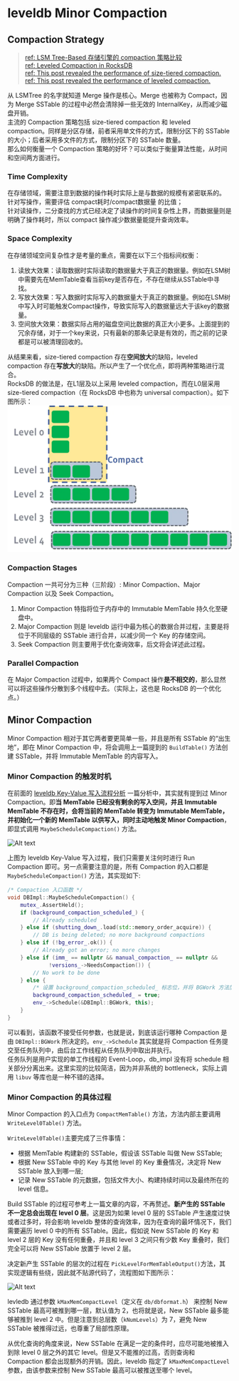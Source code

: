 # leveldb Minor Compaction

## Compaction Strategy

> [ref: LSM Tree-Based 存储引擎的 compaction 策略比较](https://www.jianshu.com/p/e89cd503c9ae)  
> [ref: Leveled Compaction in RocksDB](http://rocksdb.org.cn/doc/leveled-compaction.html)  
> [ref: This post revealed the performance of size-tiered compaction.](https://www.scylladb.com/2018/01/17/compaction-series-space-amplification)  
> [ref: This post revealed the performance of leveled compaction.](https://www.scylladb.com/2018/01/31/compaction-series-leveled-compaction/)

从 LSMTree 的名字就知道 Merge 操作是核心。Merge 也被称为 Compact，因为 Merge SSTable 的过程中必然会清除掉一些无效的 InternalKey，从而减少磁盘开销。  
主流的 Compaction 策略包括 size-tiered compaction 和 leveled compaction。同样是分区存储，前者采用单文件的方式，限制分区下的 SSTable 的大小；后者采用多文件的方式，限制分区下的 SSTable 数量。  
那么如何衡量一个 Compaction 策略的好坏？可以类似于衡量算法性能，从时间和空间两方面进行。

### Time Complexity

在存储领域，需要注意到数据的操作耗时实际上是与数据的规模有紧密联系的。  
针对写操作，需要评估 compact耗时/compact数据量 的比值；  
针对读操作，二分查找的方式已经决定了读操作的时间复杂性上界，而数据量则是明确了操作耗时，所以 compact 操作减少数据量能提升查询效率。

### Space Complexity

在存储领域空间复杂性才是考量的重点，需要在以下三个指标间权衡：

1. 读放大效果：读取数据时实际读取的数据量大于真正的数据量。例如在LSM树中需要先在MemTable查看当前key是否存在，不存在继续从SSTable中寻找。
2. 写放大效果：写入数据时实际写入的数据量大于真正的数据量。例如在LSM树中写入时可能触发Compact操作，导致实际写入的数据量远大于该key的数据量。
3. 空间放大效果：数据实际占用的磁盘空间比数据的真正大小更多。上面提到的冗余存储，对于一个key来说，只有最新的那条记录是有效的，而之前的记录都是可以被清理回收的。

从结果来看，size-tiered compaction 存在**空间放大**的缺陷，leveled compaction 存在**写放大**的缺陷。所以产生了一个优化点，即将两种策略进行混合。  
RocksDB 的做法是，在L1层及以上采用 leveled compaction，而在L0层采用 size-tiered compaction（在 RocksDB 中也称为 universal compaction）。如下图所示：  
![RocksDB hybrid compaction](./images/RocksDB%20hybrid%20compaction.webp)

### Compaction Stages

Compaction 一共可分为三种（三阶段）: Minor Compaction、Major Compaction 以及 Seek Compaction。

1. Minor Compaction 特指将位于内存中的 Immutable MemTable 持久化至硬盘中。
2. Major Compaction 则是 leveldb 运行中最为核心的数据合并过程，主要是将位于不同层级的 SSTable 进行合并，以减少同一个 Key 的存储空间。
3. Seek Compaction 则主要用于优化查询效率，后文将会详述此过程。

### Parallel Compaction

在 Major Compaction 过程中，如果两个 Compact 操作**是不相交的**，那么显然可以将这些操作分散到多个线程中去。（实际上，这也是 RocksDB 的一个优化点。）

## Minor Compaction

Minor Compaction 相对于其它两者要更简单一些，并且是所有 SSTable 的“出生地”，即在 Minor Compaction 中，将会调用上一篇提到的 `BuildTable()` 方法创建 SSTable，并将 Immutable MemTable 的内容写入。

### Minor Compaction 的触发时机

在前面的 [leveldb Key-Value 写入流程分析](https://github.com/SmartKeyerror/reading-source-code-of-leveldb-1.23/blob/master/debug/articles/04-write-process/README.md) 一篇分析中，其实就有提到过 Minor Compaction。即**当 MemTable 已经没有剩余的写入空间，并且 Immutable MemTable 不存在时，会将当前的 MemTable 转变为 Immutable MemTable，并初始化一个新的 MemTable
以供写入，同时主动地触发 Minor Compaction**，即显式调用 `MaybeScheduleCompaction()` 方法。

![Alt text](images/1628835101487.png)

上图为 leveldb Key-Value 写入过程，我们只需要关注何时进行 Run Compaction 即可。另一点需要注意的是，所有 Compaction 的入口都是 `MaybeScheduleCompaction()` 方法，其实现如下:

```cpp
/* Compaction 入口函数 */
void DBImpl::MaybeScheduleCompaction() {
    mutex_.AssertHeld();
    if (background_compaction_scheduled_) {
        // Already scheduled
    } else if (shutting_down_.load(std::memory_order_acquire)) {
        // DB is being deleted; no more background compactions
    } else if (!bg_error_.ok()) {
        // Already got an error; no more changes
    } else if (imm_ == nullptr && manual_compaction_ == nullptr &&
             !versions_->NeedsCompaction()) {
        // No work to be done
    } else {
        /* 设置 background_compaction_scheduled_ 标志位，并将 BGWork 方法加入线程池中 */
        background_compaction_scheduled_ = true;
        env_->Schedule(&DBImpl::BGWork, this);
    }
}
```

可以看到，该函数不接受任何参数，也就是说，到底该运行哪种 Compaction 是由 `DBImpl::BGWork` 所决定的。`env_->Schedule` 其实就是将 Compaction 任务提交至任务队列中，由后台工作线程从任务队列中取出并执行。  
任务队列是用户实现的单工作线程的 Event-Loop，db_impl 没有将 schedule 相关部分分离出来。这里实现的比较简洁，因为并非系统的 bottleneck，实际上调用 `libuv` 等库也是一种不错的选择。

### Minor Compaction 的具体过程

Minor Compaction 的入口点为 `CompactMemTable()` 方法，方法内部主要调用 `WriteLevel0Table()` 方法。

`WriteLevel0Table()`主要完成了三件事情：

- 根据 MemTable 构建新的 SSTable，假设该 SSTable 叫做 New SSTable;
- 根据 New SSTable 中的 Key 与其他 level 的 Key 重叠情况，决定将 New SSTable 放入到哪一层;
- 记录 New SSTable 的元数据，包括文件大小、构建持续时间以及最终所在的 level 信息。

Build SSTable 的过程可参考上一篇文章的内容，不再赘述。**新产生的 SSTable 不一定总会出现在 level 0 层**。这是因为如果 level 0 层的 SSTable 产生速度过快或者过多时，将会影响 leveldb 整体的查询效率，因为在查询的最坏情况下，我们需要遍历 level 0 中的所有 SSTable。因此，假如说 New SSTable 的 Key 和 level 2 层的 Key 没有任何重叠，并且和 level 3 之间只有少数 Key 重叠时，我们完全可以将 New SSTable 放置于 level 2 层。

决定新产生 SSTable 的层次的过程在 `PickLevelForMemTableOutput()`方法，其实现逻辑有些绕，因此就不贴源代码了，流程图如下图所示：

![Alt text](images/1630394788892.png)

levledb 通过参数 `kMaxMemCompactLevel`（定义在 `db/dbformat.h`） 来控制 New SSTable 最高可被推到哪一层，默认值为 2，也将就是说，New SSTable 最多能够被推到 level 2 中。但是注意到总层数（`kNumLevels`）为 7，避免 New SSTable 被推得过远，也尊重了局部性原理。

从优化查询的角度来说，New SSTable 在满足一定的条件时，应尽可能地被推入到除 level 0 层之外的其它 level。但是又不能推的过高，否则查询和 Compaction 都会出现额外的开销。因此，leveldb 指定了 `kMaxMemCompactLevel` 参数，由该参数来控制 New SSTable 最高可以被推送至哪个 level。

